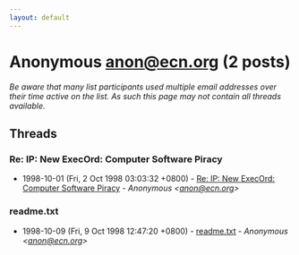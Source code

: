 ```yaml
---
layout: default
---
```


# Anonymous <anon@ecn.org> (2 posts)

_Be aware that many list participants used multiple email addresses over their time active on the list. As such this page may not contain all threads available._

## Threads

### Re: IP: New ExecOrd: Computer Software Piracy
+ 1998-10-01 (Fri, 2 Oct 1998 03:03:32 +0800) - [Re: IP: New ExecOrd: Computer Software Piracy](/archive/1998/10/dbd18fdfea965e83e802b8aca1e0cb5257ab2cf96c0cbd6d402fb4607a30f916) - _Anonymous \<anon@ecn.org\>_

### readme.txt
+ 1998-10-09 (Fri, 9 Oct 1998 12:47:20 +0800) - [readme.txt](/archive/1998/10/a13ce95ff736648b52642fb32a523c2356e960aa7116ea9203340fe53a498c3b) - _Anonymous \<anon@ecn.org\>_

